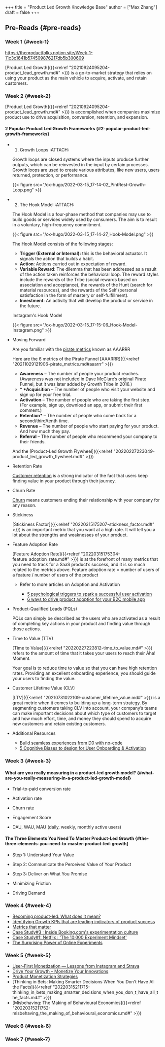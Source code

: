 +++
title = "Product Led Growth Knowledge Base"
author = ["Max Zhang"]
draft = false
+++

## Pre-Reads {#pre-reads}


### Week 1 {#week-1}

<https://theproductfolks.notion.site/Week-1-11c3c1641b574509876217db5b300609>

[Product Led Growth]({{<relref "20210924095204-product_lead_growth.md#" >}}) is a go-to-market strategy that relies on using your product
as the main vehicle to acquire, activate, and retain customers.


### Week 2 {#week-2}

[Product Led Growth]({{<relref "20210924095204-product_lead_growth.md#" >}}) is accomplished when companies maximize product use to
drive acquisition, conversion, retention, and expansion.


#### 2 Popular Product Led Growth Frameworks {#2-popular-product-led-growth-frameworks}

<!--list-separator-->

-  1. Growth Loops     :ATTACH:

    Growth loops are closed systems where the inputs produce further outputs, which
    can be reinvested in the input by certain processes. Growth loops are used to
    create various attributes, like new users, users returned, protection, or
    performance.

    {{< figure src="/ox-hugo/2022-03-15_17-14-02_PintRest-Growth-Loop.png" >}}

<!--list-separator-->

-  2. The Hook Model     :ATTACH:

    The Hook Model is a four-phase method that companies may use to build goods or
    services widely used by consumers. The aim is to result in a voluntary,
    high-frequency commitment.

    {{< figure src="/ox-hugo/2022-03-15_17-14-27_Hook-Model.png" >}}

    The Hook Model consists of the following stages:

    -   ****Trigger (External or Internal):**** this is the behavioral actuator. It signals the action that builds a habit.
    -   ****Action****: Actions carried out in expectation of reward.
    -   ****Variable Reward****: The dilemma that has been addressed as a result of the action taken reinforces the behavioral loop. The reward styles include the rewards of the Tribe (social rewards based on association and acceptance), the rewards of the Hunt (search for material resources), and the rewards of the Self (personal satisfaction in the form of mastery or self-fulfillment).
    -   ****Investment****: An activity that will develop the product or service in the future.

    Instagram's Hook Model

    {{< figure src="/ox-hugo/2022-03-15_17-15-06_Hook-Model-Instagram.png" >}}

<!--list-separator-->

-  Moving Forward

    Are you familiar with the [pirate metrics](https://userguiding.com/blog/pirate-metrics-aaarrr/) known as AAARRR

    Here are the 6 metrics of the Pirate Funnel [AAARRR]({{<relref "20211029121906-pirate_metrics.md#aaarrr" >}})

    -   ****Awareness**** – The number of people your product reaches. (Awareness was not included in Dave McClure’s original Pirate Funnel, but it was later added by Growth Tribe in 2016.)
    -   **\* **\*Acquisition**** – The number of people who visit your website and sign up for your free trial.
    -   ****Activation**** – The number of people who are taking the first step.  (For example, sign up, download an app, or submit their first comment.)
    -   **Retention\*** – The number of people who come back for a second/third/tenth time.
    -   ****Revenue**** – The number of people who start paying for your product. And how much they pay.
    -   ****Referral**** – The number of people who recommend your company to their friends.

    And the [Product-Led Growth Flywheel]({{<relref "20220227223049-product_led_growth_flywheel.md#" >}})

<!--list-separator-->

-  Retention Rate

    [Customer retention](https://userguiding.com/blog/customer-retention-strategies/) is a strong indicator of the fact that users keep finding
    value in your product through their journey.

<!--list-separator-->

-  Churn Rate

    [Churn](https://userguiding.com/blog/saas-churn/) means customers ending their relationship with your company for any reason.

<!--list-separator-->

-  Stickiness

    [Stickiness Factor]({{<relref "20220315175207-stickness_factor.md#" >}}) is an important metric that you want at a high rate. It will tell you
    a lot about the strengths and weaknesses of your product.

<!--list-separator-->

-  Feature Adoption Rate

    [Feature Adoption Rate]({{<relref "20220315175304-feature_adoption_rate.md#" >}}) is at the forefront of many metrics that you need to track
    for a SaaS product’s success, and it is so much related to the metrics above.
    Feature adoption rate = number of users of a feature / number of users of the product

    <!--list-separator-->

    -  Refer to more articles on Adoption and Activation

        -   [5 psychological triggers to spark a successful user activation](https://netcorecloud.com/en/blog/psychological-triggers-to-spark-user-activation/)
        -   [6 ways to drive product adoption for your B2C mobile app](https://netcorecloud.com/en/blog/ways-to-drive-product-adoption/)

<!--list-separator-->

-  Product-Qualified Leads (PQLs)

    PQLs can simply be described as the users who are activated as a result of
    completing key actions in your product and finding value through those actions.

<!--list-separator-->

-  Time to Value (TTV)

    [Time to Value]({{<relref "20220227223812-time_to_value.md#" >}}) refers to the amount of time that it takes your users to reach
    their Aha! Moment.

    Your goal is to reduce time to value so that you can have high retention rates.
    Providing an excellent onboarding experience, you should guide your users to
    finding the value.

<!--list-separator-->

-  Customer Lifetime Value (CLV)

    [LTV]({{<relref "20210731022109-customer_lifetime_value.md#" >}}) is a great metric when it comes to building up a long-term strategy. By
    segmenting customers taking CLV into account, your company’s teams can make
    important decisions about which type of customers to target and how much effort,
    time, and money they should spend to acquire new customers and retain existing
    customers.

<!--list-separator-->

-  Additional Resources

    -   [Build seamless experiences from D0 with no-code](https://netcorecloud.com/product-experience/user-onboarding-and-activation)
    -   [5 Cognitive Biases to design for User Onboarding & Activation](https://netcorecloud.com/en/blog/cognitive-biases-to-design-user-onboarding-activation/)


### Week 3 {#week-3}


#### What are you really measuring in a product-led growth model? {#what-are-you-really-measuring-in-a-product-led-growth-model}

<!--list-separator-->

-  Trial-to-paid conversion rate

<!--list-separator-->

-  Activation rate

<!--list-separator-->

-  Churn rate

<!--list-separator-->

-  Engagement Score

<!--list-separator-->

-  DAU, WAU, MAU (daily, weekly, monthly active users)


#### The Three Elements You Need To Master Product-Led Growth {#the-three-elements-you-need-to-master-product-led-growth}

<!--list-separator-->

-  Step 1: Understand Your Value

<!--list-separator-->

-  Step 2: Communicate the Perceived Value of Your Product

<!--list-separator-->

-  Step 3: Deliver on What You Promise

<!--list-separator-->

-  Minimizing Friction

<!--list-separator-->

-  Driving Demand


### Week 4 {#week-4}

-   [Becoming product-led: What does it mean?](https://mixpanel.com/blog/what-does-product-led-mean/)
-   [Identifying Growth KPIs that are leading indicators of product success](https://mixpanel.com/blog/growth-kpis-metrics/)
-   [Metrics that matter](https://mixpanel.com/data-reports/guide-product-metrics/)
-   [Case Study#3 : Inside Booking.com's experimentation culture](https://productify.substack.com/p/inside-bookingcoms-experimentation)
-   [Case Study#1: Netflix : 'The 10,000 Experiment Mindset'](https://productify.substack.com/p/netflix-the-10000-experiment-mindset)
-   [The Surprising Power of Online Experiments](https://hbr.org/2017/09/the-surprising-power-of-online-experiments)


### Week 5 {#week-5}

-   [User-First Monetization — Lessons from Instagram and Strava](https://review.firstround.com/user-first-monetization-lessons-from-instagram-and-strava)
-   [Drive Your Growth – Monetize Your Innovations](https://www.simon-kucher.com/en/blog/drive-your-growth-monetize-your-innovations)
-   [Product Monetization Strategies](https://www.departmentofproduct.com/blog/product-monetization-strategies/)
-   [Thinking in Bets: Making Smarter Decisions When You Don't Have All the Facts]({{<relref "20220315211715-thinking_in_bets_making_smarter_decisions_when_you_don_t_have_all_the_facts.md#" >}})
-   [Misbehaving: The Making of Behavioural Economics]({{<relref "20220315211752-misbehaving_the_making_of_behavioural_economics.md#" >}})


### Week 6 {#week-6}


### Week 7 {#week-7}